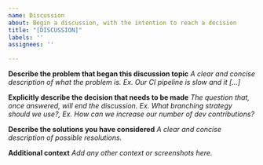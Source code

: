 ```yaml
---
name: Discussion
about: Begin a discussion, with the intention to reach a decision
title: "[DISCUSSION]"
labels: ''
assignees: ''

---
```


**Describe the problem that began this discussion topic**
_A clear and concise description of what the problem is. Ex. Our CI pipeline is slow and it [...]_

**Explicitly describe the decision that needs to be made**
_The question that, once answered, will end the discussion.  Ex. What branching strategy should we use?, Ex. How can we increase our number of dev contributions?_

**Describe the solutions you have considered**
_A clear and concise description of possible resolutions._

**Additional context**
_Add any other context or screenshots here._
